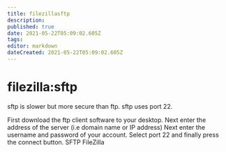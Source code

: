 ```yaml
---
title: filezillasftp
description: 
published: true
date: 2021-05-22T05:09:02.605Z
tags: 
editor: markdown
dateCreated: 2021-05-22T05:09:02.605Z
---
```


# filezilla:sftp

sftp is slower but more secure than ftp. sftp uses port 22.


First download the ftp client software to your desktop.
Next enter the address of the server (i.e domain name or IP address)
Next enter the username and password of your account.
Select port 22 and finally press the connect button.
SFTP FileZilla


